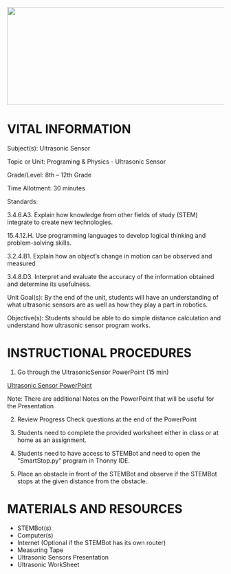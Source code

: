 <img src=https://raw.githubusercontent.com/BotDevLLC/BotDevCurriculum/master/Pictures/Botdev.png height="228" width="980">

# VITAL INFORMATION

Subject(s):          Ultrasonic Sensor 

Topic or Unit:     Programing & Physics - Ultrasonic Sensor

Grade/Level:       8th – 12th Grade

Time Allotment:	 30 minutes

Standards:         

3.4.6.A3. Explain how knowledge from other fields of study (STEM) integrate to create new technologies.  

15.4.12.H. Use programming languages to develop logical thinking and problem-solving skills.

3.2.4.B1. Explain how an object’s change in motion can be observed and measured  

3.4.8.D3. Interpret and evaluate the accuracy of the information obtained and determine its usefulness. 

Unit Goal(s):      By the end of the unit, students will have an understanding of what ultrasonic sensors are as well as how they play a part in robotics.

Objective(s):      Students should be able to do simple distance calculation and understand how ultrasonic sensor program works. 

# INSTRUCTIONAL PROCEDURES

1.	Go through the UltrasonicSensor PowerPoint (15 min) 

<a href="https://docs.google.com/presentation/d/1V1wRoCYQI6Y0Uk_v1vpk8p6eTLpKkWCr" target="_blank">Ultrasonic Sensor PowerPoint</a>

Note: There are additional Notes on the PowerPoint that will be useful for the Presentation  

2.	Review Progress Check questions at the end of the PowerPoint 
3.	Students need to complete the provided worksheet either in class or at home as an assignment. 

4.	Students need to have access to STEMBot and need to open the “SmartStop.py” program in Thonny IDE. 

5.	Place an obstacle in front of the STEMBot and observe if the STEMBot stops at the given distance from the obstacle. 

# MATERIALS AND RESOURCES

* STEMBot(s)
* Computer(s)
* Internet (Optional if the STEMBot has its own router)
* Measuring Tape
* Ultrasonic Sensors Presentation
* Ultrasonic WorkSheet


